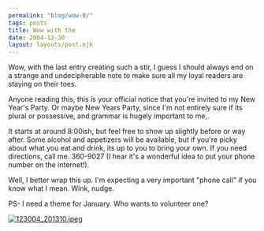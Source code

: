 ```yaml
---
permalink: "blog/wow-0/"
tags: posts
title: Wow with the
date: 2004-12-30
layout: layouts/post.njk
---
```


Wow, with the last entry creating such a stir, I guess I should always end on a strange and undecipherable note to make sure all my loyal readers are staying on their toes.

Anyone reading this, this is your official notice that you're invited to my New Year's Party. Or maybe New Years Party, since I'm not entirely sure if its plural or possessive, and grammar is hugely important to me,. 

It starts at around 8:00ish, but feel free to show up slightly before or way after. Some alcohol and appetizers will be available, but if you're picky about what you eat and drink, its up to you to bring your own. If you need directions, call me. 360-9027 (I hear it's a wonderful idea to put your phone number on the internet!). 

Well, I better wrap this up. I'm expecting a very important "phone call" if you know what I mean. Wink, nudge. 

PS- I need a theme for January. Who wants to volunteer one?

[<img src="http://pics.livejournal.com/wasson/pic/0000waw6" alt="123004_201310.jpeg" border="0" />][1]

 [1]: http://pics.livejournal.com/wasson/pic/0000waw6/
